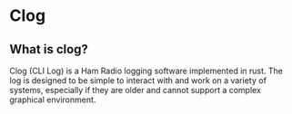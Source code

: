 # Clog
## What is clog?
Clog (CLI Log) is a Ham Radio logging software implemented in rust. The log is designed to be simple to interact with and work on a variety of systems, especially if they are older and cannot support a complex graphical environment.